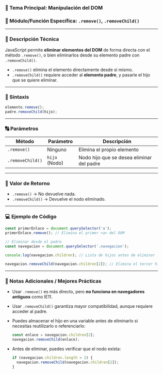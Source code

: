 ### 🧠 Tema Principal: Manipulación del DOM

### 📌 Módulo/Función Específica: `.remove()`, `.removeChild()`

---

### 📖 Descripción Técnica

JavaScript permite **eliminar elementos del DOM** de forma directa con el método `.remove()`, o bien eliminarlos desde su elemento padre con `.removeChild()`.

* `.remove()` elimina el elemento directamente desde sí mismo.
* `.removeChild()` requiere acceder al **elemento padre**, y pasarle el hijo que se quiere eliminar.

---

### 🧾 Sintaxis

```javascript
elemento.remove();
padre.removeChild(hijo);
```

---

### 🔠 Parámetros

| Método           | Parámetro     | Descripción                               |
| ---------------- | ------------- | ----------------------------------------- |
| `.remove()`      | Ninguno       | Elimina el propio elemento                |
| `.removeChild()` | `hijo` (Nodo) | Nodo hijo que se desea eliminar del padre |

---

### 🔁 Valor de Retorno

* `.remove()` → No devuelve nada.
* `.removeChild()` → Devuelve el nodo eliminado.

---

### 💻 Ejemplo de Código

```javascript
const primerEnlace = document.querySelector('a');
primerEnlace.remove(); // Elimina el primer <a> del DOM

// Eliminar desde el padre
const navegacion = document.querySelector('.navegacion');

console.log(navegacion.children); // Lista de hijos antes de eliminar

navegacion.removeChild(navegacion.children[2]); // Elimina el tercer hijo de ".navegacion"
```

---

### 📝 Notas Adicionales / Mejores Prácticas

* Usar `.remove()` es más directo, pero **no funciona en navegadores antiguos** como IE11.

* Usar `.removeChild()` garantiza mayor compatibilidad, aunque requiere acceder al padre.

* Puedes almacenar el hijo en una variable antes de eliminarlo si necesitas reutilizarlo o referenciarlo:

  ```javascript
  const enlace = navegacion.children[2];
  navegacion.removeChild(enlace);
  ```

* Antes de eliminar, puedes verificar que el nodo exista:

  ```javascript
  if (navegacion.children.length > 2) {
    navegacion.removeChild(navegacion.children[2]);
  }
  ```